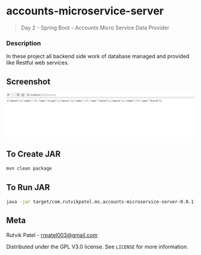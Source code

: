 # accounts-microservice-server
> Day 2 - Spring Boot - Accounts Micro Service Data Provider

### Description
In these project all backend side work of database managed and provided like Restful web services.


## Screenshot
![](accounts-microservice-server-master1.JPG)


## To Create JAR

```sh
mvn clean package
```


## To Run JAR

```sh
java -jar target/com.rutvikpatel.ms.accounts-microservice-server-0.0.1-SNAPSHOT.jar
```


## Meta

Rutvik Patel - rrpatel003@gmail.com

Distributed under the GPL V3.0 license. See ``LICENSE`` for more information.
